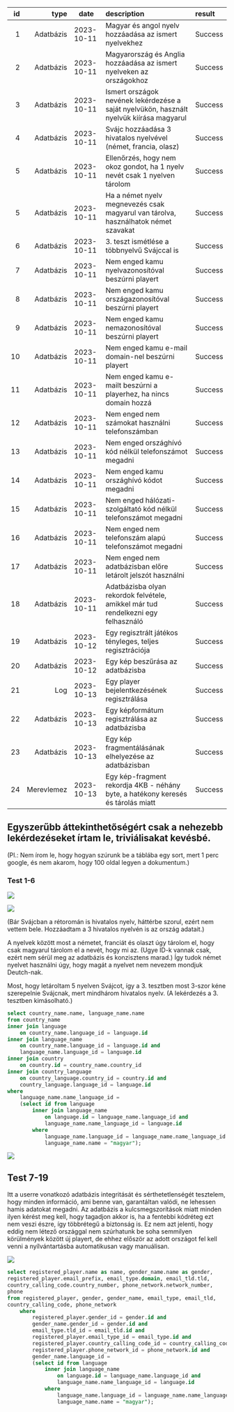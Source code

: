 | id  | type        | date       | description                                                                              | result  |
|----:|------------:|------------|:-----------------------------------------------------------------------------------------|:--------|
| 1   | Adatbázis   | 2023-10-11 | Magyar és angol nyelv hozzáadása az ismert nyelvekhez                                    | Success |
| 2   | Adatbázis   | 2023-10-11 | Magyarország és Anglia hozzáadása az ismert nyelveken az országokhoz                     | Success |
| 3   | Adatbázis   | 2023-10-11 | Ismert országok nevének lekérdezése a saját nyelvükön, használt nyelvük kiírása magyarul | Success |
| 4   | Adatbázis   | 2023-10-11 | Svájc hozzáadása 3 hivatalos nyelvével (német, francia, olasz)                           | Success |
| 5   | Adatbázis   | 2023-10-11 | Ellenőrzés, hogy nem okoz gondot, ha 1 nyelv nevét csak 1 nyelven tárolom                | Success |
| 5   | Adatbázis   | 2023-10-11 | Ha a német nyelv megnevezés csak magyarul van tárolva, használhatok német szavakat       | Success |
| 6   | Adatbázis   | 2023-10-11 | 3. teszt ismétlése a többnyelvű Svájccal is                                              | Success |
| 7   | Adatbázis   | 2023-10-11 | Nem enged kamu nyelvazonosítóval beszúrni playert                                        | Success |
| 8   | Adatbázis   | 2023-10-11 | Nem enged kamu országazonosítóval beszúrni playert                                       | Success |
| 9   | Adatbázis   | 2023-10-11 | Nem enged kamu nemazonosítóval beszúrni playert                                          | Success |
| 10  | Adatbázis   | 2023-10-11 | Nem enged kamu e-mail domain-nel beszúrni playert                                        | Success |
| 11  | Adatbázis   | 2023-10-11 | Nem enged kamu e-mailt beszúrni a playerhez, ha nincs domain hozzá                       | Success |
| 12  | Adatbázis   | 2023-10-11 | Nem enged nem számokat használni telefonszámban                                          | Success |
| 13  | Adatbázis   | 2023-10-11 | Nem enged országhívó kód nélkül telefonszámot megadni                                    | Success |
| 14  | Adatbázis   | 2023-10-11 | Nem enged kamu országhívó kódot megadni                                                  | Success |
| 15  | Adatbázis   | 2023-10-11 | Nem enged hálózati-szolgáltató kód nélkül telefonszámot megadni                          | Success |
| 16  | Adatbázis   | 2023-10-11 | Nem enged nem telefonszám alapú telefonszámot megadni                                    | Success |
| 17  | Adatbázis   | 2023-10-11 | Nem enged nem adatbázisban előre letárolt jelszót használni                              | Success |
| 18  | Adatbázis   | 2023-10-11 | Adatbázisba olyan rekordok felvétele, amikkel már tud rendelkezni egy felhasználó        | Success |
| 19  | Adatbázis   | 2023-10-12 | Egy regisztrált játékos tényleges, teljes regisztrációja                                 | Success |
| 20  | Adatbázis   | 2023-10-12 | Egy kép beszűrása az adatbázisba                                                         | Success |
| 21  | Log         | 2023-10-13 | Egy player bejelentkezésének regisztrálása                                               | Success |
| 22  | Adatbázis   | 2023-10-13 | Egy képformátum regisztrálása az adatbázisba                                             | Success |
| 23  | Adatbázis   | 2023-10-13 | Egy kép fragmentálásának elhelyezése az adatbázisban                                     | Success |
| 24  | Merevlemez  | 2023-10-13 | Egy kép-fragment rekordja 4KB - néhány byte, a hatékony keresés és tárolás miatt         | Success |

## Egyszerűbb áttekinthetőségért csak a nehezebb lekérdezéseket írtam le, triviálisakat kevésbé.

(Pl.: Nem írom le, hogy hogyan szúrunk be a táblába egy sort, mert 1 perc google, és nem akarom, hogy 100 oldal legyen a dokumentum.)

### Test 1-6

![](../kepek/teszt/tomi/t1.png)

![](../kepek/teszt/tomi/t2.png)

(Bár Svájcban a rétoromán is hivatalos nyelv, háttérbe szorul, ezért nem vettem bele.
Hozzáadtam a 3 hivatalos nyelvén is az ország adatait.)

A nyelvek között most a németet, franciát és olaszt úgy tárolom el, hogy csak magyarul tárolom el a nevét, hogy mi az.
(Ugye ID-k vannak csak, ezért nem sérül meg az adatbázis és konzisztens marad.)
Így tudok német nyelvet használni úgy, hogy magát a nyelvet nem nevezem mondjuk Deutch-nak.

Most, hogy letároltam 5 nyelven Svájcot, így a 3. tesztben most 3-szor kéne szerepelnie Svájcnak, mert mindhárom hivatalos nyelv.
(A lekérdezés a 3. tesztben kimásolható.)

```sql
select country_name.name, language_name.name
from country_name
inner join language
    on country_name.language_id = language.id
inner join language_name
	on country_name.language_id = language.id and
	language_name.language_id = language.id
inner join country
	on country.id = country_name.country_id
inner join country_language
	on country_language.country_id = country.id and
	country_language.language_id = language.id
where
	language_name.name_language_id =
	(select id from language
		inner join language_name
			on language.id = language_name.language_id and
			language_name.name_language_id = language.id
		where
			language_name.language_id = language_name.name_language_id and
			language_name.name = "magyar");
```

![](../kepek/teszt/tomi/t3.png)

## Test 7-19

Itt a userre vonatkozó adatbázis integritását és sérthetetlenségét tesztelem, hogy minden információ, ami benne van, garantáltan valódi, ne lehessen hamis adatokat megadni. Az adatbázis a kulcsmegszorítások miatt minden ilyen kérést meg kell, hogy tagadjon akkor is, ha a fentebbi kódréteg ezt nem veszi észre, így többrétegű a biztonság is.
Ez nem azt jelenti, hogy eddig nem létező országgal nem szúrhatunk be soha semmilyen körülmények között új playert, de ehhez először az adott országot fel kell venni a nyílvántartásba automatikusan vagy manuálisan.

![](../kepek/teszt/tomi/t4.png)

```sql
select registered_player.name as name, gender_name.name as gender,
registered_player.email_prefix, email_type.domain, email_tld.tld,
country_calling_code.country_number, phone_network.network_number,
phone
from registered_player, gender, gender_name, email_type, email_tld,
country_calling_code, phone_network
	where
		registered_player.gender_id = gender.id and
		gender_name.gender_id = gender.id and
		email_type.tld_id = email_tld.id and
		registered_player.email_type_id = email_type.id and
		registered_player.country_calling_code_id = country_calling_code.id and
		registered_player.phone_network_id = phone_network.id and
		gender_name.language_id =
		(select id from language
			inner join language_name
				on language.id = language_name.language_id and
				language_name.name_language_id = language.id
			where
				language_name.language_id = language_name.name_language_id and
				language_name.name = "magyar");
```

